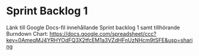 Sprint Backlog 1
=========

Länk till Google Docs-fil innehållande Sprint backlog 1 samt tillhörande Burndown Chart:
https://docs.google.com/spreadsheet/ccc?key=0AmeqMJ4YRHYOdFQ3X2tfcEM1a3VZdHFnUzNHcm9tSFE&usp=sharing

